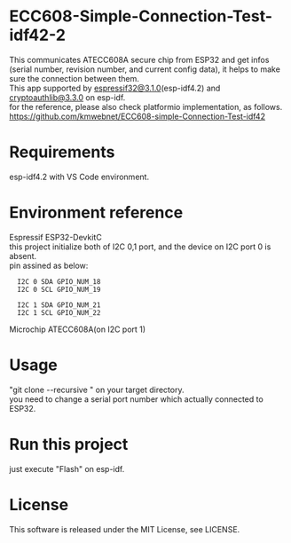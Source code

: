 # ECC608-Simple-Connection-Test-idf42-2

This communicates ATECC608A secure chip from ESP32 and get infos (serial number, revision number, and current config data),
it helps to make sure the connection between them.    
This app supported by espressif32@3.1.0(esp-idf4.2) and cryptoauthlib@3.3.0 on esp-idf.  
for the reference, please also check platformio implementation, as follows.  
https://github.com/kmwebnet/ECC608-simple-Connection-Test-idf42  

# Requirements

  esp-idf4.2 with VS Code environment.  

# Environment reference
  
  Espressif ESP32-DevkitC  
  this project initialize both of I2C 0,1 port, and the device on I2C port 0 is absent.  
  pin assined as below:  


      I2C 0 SDA GPIO_NUM_18
      I2C 0 SCL GPIO_NUM_19

      I2C 1 SDA GPIO_NUM_21
      I2C 1 SCL GPIO_NUM_22
          
  Microchip ATECC608A(on I2C port 1)  

# Usage

"git clone --recursive " on your target directory.  
you need to change a serial port number which actually connected to ESP32.     

# Run this project

just execute "Flash" on esp-idf.   

# License

This software is released under the MIT License, see LICENSE.  
